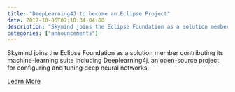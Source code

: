 ```yaml
---
title: "DeepLearning4J to become an Eclipse Project"
date: 2017-10-05T07:10:34-04:00
description: "Skymind joins the Eclipse Foundation as a solution member contributing its machine-learning suite including"
categories: ["announcements"]
---
```


Skymind joins the Eclipse Foundation as a solution member contributing its machine-learning suite including Deeplearning4j, an open-source project for configuring and tuning deep neural networks.

<a class="btn btn-primary btn-lg" href="https://skymind.ai/press/eclipse">Learn More</a>